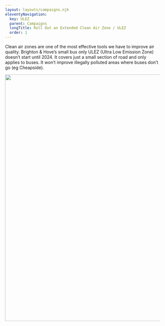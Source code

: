 ```yaml
---
layout: layouts/campaigns.njk
eleventyNavigation:
  key: ULEZ
  parent: Campaigns
  longTitle: Roll Out an Extended Clean Air Zone / ULEZ
  order: 1
---
```


Clean air zones are one of the most effective tools we have to improve air quality.  Brighton & Hove’s small bus only ULEZ (Ultra Low Emission Zone) doesn’t start until 2024.  It covers just a small section of road and only applies to buses.  It won’t improve illegally polluted areas where buses don’t go (eg Cheapside).

<img src="{{ '/img/ulez.jpg' | url }}" width="800" />

